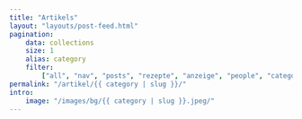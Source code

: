 ```yaml
---
title: "Artikels"
layout: "layouts/post-feed.html"
pagination:
    data: collections
    size: 1
    alias: category
    filter:
        ["all", "nav", "posts", "rezepte", "anzeige", "people", "categories"]
permalink: "/artikel/{{ category | slug }}/"
intro:
    image: "/images/bg/{{ category | slug }}.jpeg/"
---
```

